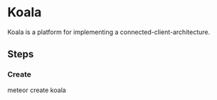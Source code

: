 # Koala

Koala is a platform for implementing a connected-client-architecture.


## Steps

### Create
meteor create koala